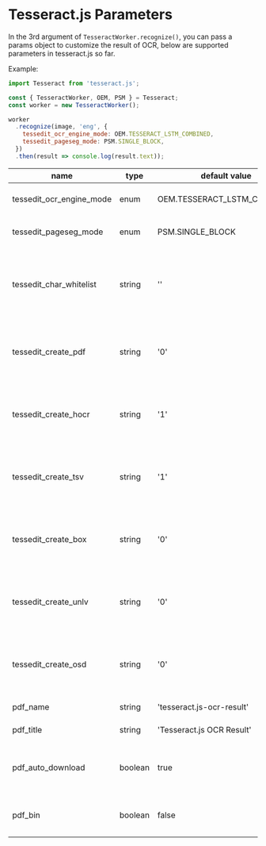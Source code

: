 Tesseract.js Parameters
=======================

In the 3rd argument of `TesseractWorker.recognize()`, you can pass a params object to customize the result of OCR, below are supported parameters in tesseract.js so far.

Example:

```javascript
import Tesseract from 'tesseract.js';

const { TesseractWorker, OEM, PSM } = Tesseract;
const worker = new TesseractWorker();

worker
  .recognize(image, 'eng', {
    tessedit_ocr_engine_mode: OEM.TESSERACT_LSTM_COMBINED,
    tessedit_pageseg_mode: PSM.SINGLE_BLOCK,
  })
  .then(result => console.log(result.text));
```

| name | type | default value | description |
| ---- | ---- | ------------- | ----------- |
| tessedit\_ocr\_engine\_mode | enum | OEM.TESSERACT\_LSTM\_COMBINED | Check [HERE](https://github.com/tesseract-ocr/tesseract/blob/4.0.0/src/ccstruct/publictypes.h#L268) for definition of each mode | 
| tessedit\_pageseg\_mode | enum | PSM.SINGLE\_BLOCK | Check [HERE](https://github.com/tesseract-ocr/tesseract/blob/4.0.0/src/ccstruct/publictypes.h#L163) for definition of each mode |
| tessedit\_char\_whitelist | string | '' | setting white list characters makes the result only contains these characters, useful the content in image is limited |
| tessedit\_create\_pdf | string | '0' | only 2 values, '0' or '1', when the value is '1', tesseract.js generates a pdf output |
| tessedit\_create\_hocr | string | '1' | only 2 values, '0' or '1', when the value is '1', tesseract.js includes hocr in the result |
| tessedit\_create\_tsv | string | '1' | only 2 values, '0' or '1', when the value is '1', tesseract.js includes tsv in the result |
| tessedit\_create\_box | string | '0' | only 2 values, '0' or '1', when the value is '1', tesseract.js includes box in the result |
| tessedit\_create\_unlv | string | '0' | only 2 values, '0' or '1', when the value is '1', tesseract.js includes unlv in the result |
| tessedit\_create\_osd | string | '0' | only 2 values, '0' or '1', when the value is '1', tesseract.js includes osd in the result |
| pdf\_name | string | 'tesseract.js-ocr-result' | the name of the generated pdf file |
| pdf\_title | string | 'Tesseract.js OCR Result' | the title of the generated pdf file |
| pdf\_auto\_download | boolean | true | If the value is true, tesseract.js will automatic download/writeFile pdf file |
| pdf\_bin | boolean | false | whether to include pdf binary array in the result object (result.files.pdf) |


